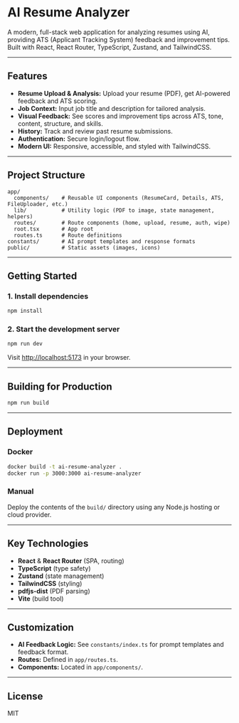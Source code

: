 # AI Resume Analyzer

A modern, full-stack web application for analyzing resumes using AI, providing ATS (Applicant Tracking System) feedback and improvement tips. Built with React, React Router, TypeScript, Zustand, and TailwindCSS.

---

## Features

- **Resume Upload & Analysis:** Upload your resume (PDF), get AI-powered feedback and ATS scoring.
- **Job Context:** Input job title and description for tailored analysis.
- **Visual Feedback:** See scores and improvement tips across ATS, tone, content, structure, and skills.
- **History:** Track and review past resume submissions.
- **Authentication:** Secure login/logout flow.
- **Modern UI:** Responsive, accessible, and styled with TailwindCSS.

---

## Project Structure

```
app/
  components/    # Reusable UI components (ResumeCard, Details, ATS, FileUploader, etc.)
  lib/           # Utility logic (PDF to image, state management, helpers)
  routes/        # Route components (home, upload, resume, auth, wipe)
  root.tsx       # App root
  routes.ts      # Route definitions
constants/       # AI prompt templates and response formats
public/          # Static assets (images, icons)
```

---

## Getting Started

### 1. Install dependencies

```bash
npm install
```

### 2. Start the development server

```bash
npm run dev
```

Visit [http://localhost:5173](http://localhost:5173) in your browser.

---

## Building for Production

```bash
npm run build
```

---

## Deployment

### Docker

```bash
docker build -t ai-resume-analyzer .
docker run -p 3000:3000 ai-resume-analyzer
```

### Manual

Deploy the contents of the `build/` directory using any Node.js hosting or cloud provider.

---

## Key Technologies

- **React** & **React Router** (SPA, routing)
- **TypeScript** (type safety)
- **Zustand** (state management)
- **TailwindCSS** (styling)
- **pdfjs-dist** (PDF parsing)
- **Vite** (build tool)

---

## Customization

- **AI Feedback Logic:** See `constants/index.ts` for prompt templates and feedback format.
- **Routes:** Defined in `app/routes.ts`.
- **Components:** Located in `app/components/`.

---

## License

MIT
